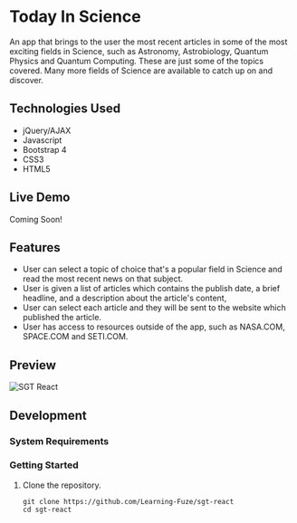 # Today In Science
An app that brings to the user the most recent articles in some of the most exciting fields in Science, such as Astronomy, Astrobiology, Quantum Physics and Quantum Computing. These are just some of the topics covered. Many more fields of Science are available to catch up on and discover.  

## Technologies Used

- jQuery/AJAX
- Javascript
- Bootstrap 4
- CSS3
- HTML5


## Live Demo

Coming Soon!

## Features

- User can select a topic of choice that's a popular field in Science and read the most recent news on that subject.
- User is given a list of articles which contains the publish date, a brief headline, and a description about the article's content,
- User can select each article and they will be sent to the website which published the article.
- User has access to resources outside of the app, such as NASA.COM, SPACE.COM and SETI.COM.

## Preview

![SGT React](assets/sgt_react.gif)

## Development

### System Requirements


### Getting Started

1. Clone the repository.

    ```shell
    git clone https://github.com/Learning-Fuze/sgt-react
    cd sgt-react
    ```

